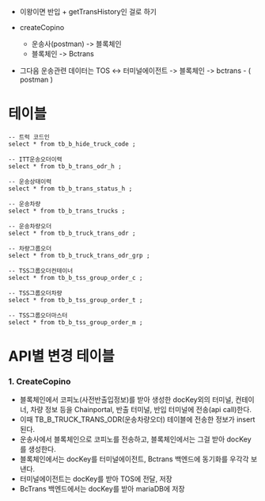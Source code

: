 - 이왕이면 반입 + getTransHistory인 걸로 하기

- createCopino
	- 운송사(postman) -> 블록체인 
	- 블록체인 -> Bctrans
- 그다음 운송관련 데이터는 TOS <-> 터미널에이전트 -> 블록체인 -> bctrans
					- (          postman           )
# 테이블

```
-- 트럭 코드인
select * from tb_b_hide_truck_code ;

-- ITT운송오더이력
select * from tb_b_trans_odr_h ;

-- 운송상태이력
select * from tb_b_trans_status_h ;

-- 운송차량
select * from tb_b_trans_trucks ;

-- 운송차량오더
select * from tb_b_truck_trans_odr ;

-- 차량그룹오더
select * from tb_b_truck_trans_odr_grp ;

-- TSS그룹오더컨테이너
select * from tb_b_tss_group_order_c ;

-- TSS그룹오더차량
select * from tb_b_tss_group_order_t ;

-- TSS그룹오더마스터
select * from tb_b_tss_group_order_m ;
```

# API별 변경 테이블
### 1. CreateCopino
- 블록체인에서 코피노(사전반출입정보)를 받아 생성한 docKey외의 터미널, 컨테이너, 차량 정보 등을 Chainportal, 반출 터미널, 반입 터미널에 전송(api call)한다.
- 이때 TB_B_TRUCK_TRANS_ODR(운송차량오더) 테이블에 전송한 정보가 insert된다.
- 운송사에서 블록체인으로 코피노를 전송하고, 블록체인에서는 그걸 받아 docKey를 생성한다. 
- 블록체인에서는 docKey를 터미널에이전트, Bctrans 백엔드에 동기화를 우각각 보낸다.
- 터미널에이전트는 docKey를 받아 TOS에 전달, 저장
- BcTrans 백엔드에서는 docKey를 받아 mariaDB에 저장